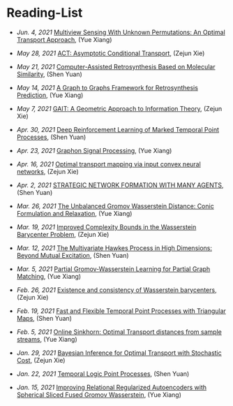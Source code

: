 # Reading-List
* _Jun. 4, 2021_ [Multiview Sensing With Unknown Permutations: An Optimal Transport Approach](https://arxiv.org/pdf/2103.07458.pdf), (Yue Xiang)

* _May 28, 2021_ [ACT: Asymptotic Conditional Transport](https://arxiv.org/pdf/2012.14100.pdf), (Zejun Xie)

* _May 21, 2021_ [Computer-Assisted Retrosynthesis Based on Molecular Similarity](https://pubs.acs.org/doi/pdf/10.1021/acscentsci.7b00355), (Shen Yuan)

* _May 14, 2021_ [A Graph to Graphs Framework for Retrosynthesis Prediction](http://proceedings.mlr.press/v119/shi20d/shi20d.pdf), (Yue Xiang)

* _May 7, 2021_ [GAIT: A Geometric Approach to Information Theory](http://proceedings.mlr.press/v108/posada20a/posada20a.pdf), (Zejun Xie)

* _Apr. 30, 2021_ [Deep Reinforcement Learning of Marked Temporal Point Processes](https://arxiv.org/pdf/1805.09360.pdf), (Shen Yuan)

* _Apr. 23, 2021_ [Graphon Signal Processing](https://arxiv.org/pdf/2003.05030.pdf), (Yue Xiang)

* _Apr. 16, 2021_ [Optimal transport mapping via input convex neural networks](http://proceedings.mlr.press/v119/makkuva20a.html), (Zejun Xie)

* _Apr. 2, 2021_ [STRATEGIC NETWORK FORMATION WITH MANY AGENTS](https://economics.sas.upenn.edu/sites/default/files/filevault/event_papers/network_formation.pdf), (Shen Yuan)

* _Mar. 26, 2021_ [The Unbalanced Gromov Wasserstein Distance: Conic Formulation and Relaxation](https://arxiv.org/pdf/2009.04266.pdf), (Yue Xiang)

* _Mar. 19, 2021_ [Improved Complexity Bounds in the Wasserstein Barycenter Problem](https://arxiv.org/pdf/2010.04677.pdf), (Zejun Xie)

* _Mar. 12, 2021_ [The Multivariate Hawkes Process in High Dimensions: Beyond Mutual Excitation](https://arxiv.org/pdf/1707.04928.pdf), (Shen Yuan)

* _Mar. 5, 2021_ [Partial Gromov-Wasserstein Learning for Partial Graph Matching](https://arxiv.org/pdf/2012.01252.pdf), (Yue Xiang) 

* _Feb. 26, 2021_ [Existence and consistency of Wasserstein barycenters](https://link.springer.com/article/10.1007/s00440-016-0727-z), (Zejun Xie)

* _Feb. 19, 2021_ [Fast and Flexible Temporal Point Processes with Triangular Maps](https://papers.nips.cc/paper/2020/file/00ac8ed3b4327bdd4ebbebcb2ba10a00-Supplemental.pdf), (Shen Yuan)

* _Feb. 5, 2021_ [Online Sinkhorn: Optimal Transport distances from sample streams](https://proceedings.neurips.cc//paper/2020/hash/123650dd0560587918b3d771cf0c0171-Abstract.html), (Yue Xiang)

* _Jan. 29, 2021_ [Bayesian Inference for Optimal Transport with Stochastic Cost](https://arxiv.org/pdf/2010.09327.pdf), (Zejun Xie)

* _Jan. 22, 2021_ [Temporal Logic Point Processes](http://proceedings.mlr.press/v119/li20p/li20p.pdf), (Shen Yuan)

* _Jan. 15, 2021_ [Improving Relational Regularized Autoencoders with Spherical Sliced Fused Gromov Wasserstein](https://arxiv.org/pdf/2010.01787.pdf), (Yue Xiang)
